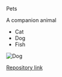 Pets

A companion animal

* Cat
* Dog
* Fish

![Dog](https://www.onepointmedical.com.au/wp-content/uploads/2015/12/gp-melbourne-189974771-1500x1066.jpg)

[Repository link](https://github.com/harshmohanharshmohan/task1)